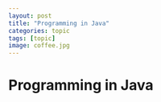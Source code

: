 ```yaml
---
layout: post
title: "Programming in Java"
categories: topic
tags: [topic]
image: coffee.jpg
---
```


# Programming in Java
